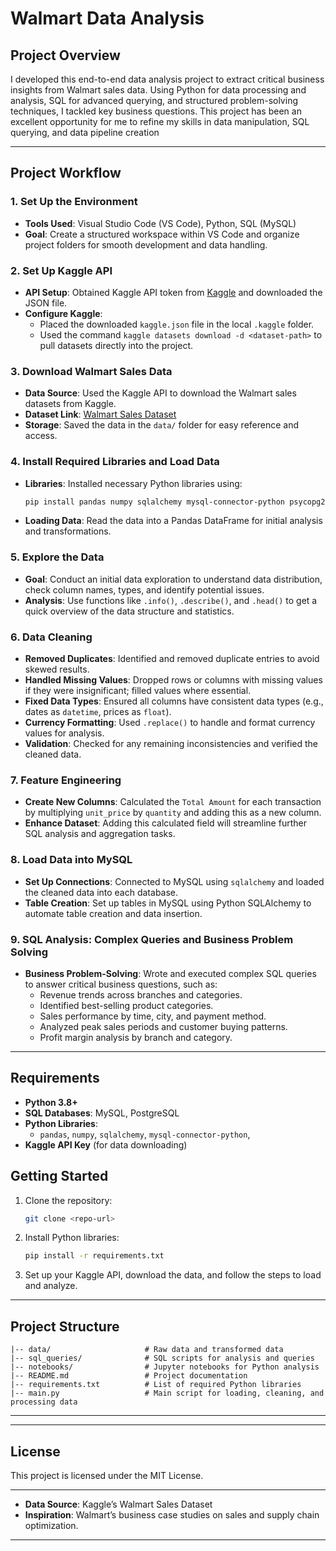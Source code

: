 # Walmart Data Analysis

## Project Overview

I developed this end-to-end data analysis project to extract critical business insights from Walmart sales data. Using Python for data processing and analysis, SQL for advanced querying, and structured problem-solving techniques, I tackled key business questions. This project has been an excellent opportunity for me to refine my skills in data manipulation, SQL querying, and data pipeline creation

---

## Project Workflow

### 1. Set Up the Environment
   - **Tools Used**: Visual Studio Code (VS Code), Python, SQL (MySQL)
   - **Goal**: Create a structured workspace within VS Code and organize project folders for smooth development and data handling.

### 2. Set Up Kaggle API
   - **API Setup**: Obtained Kaggle API token from [Kaggle](https://www.kaggle.com/) and downloaded the JSON file.
   - **Configure Kaggle**: 
      - Placed the downloaded `kaggle.json` file in the local `.kaggle` folder.
      - Used the command `kaggle datasets download -d <dataset-path>` to pull datasets directly into the project.

### 3. Download Walmart Sales Data
   - **Data Source**: Used the Kaggle API to download the Walmart sales datasets from Kaggle.
   - **Dataset Link**: [Walmart Sales Dataset](https://www.kaggle.com/najir0123/walmart-10k-sales-datasets)
   - **Storage**: Saved the data in the `data/` folder for easy reference and access.

### 4. Install Required Libraries and Load Data
   - **Libraries**: Installed necessary Python libraries using:
     ```bash
     pip install pandas numpy sqlalchemy mysql-connector-python psycopg2
     ```
   - **Loading Data**: Read the data into a Pandas DataFrame for initial analysis and transformations.

### 5. Explore the Data
   - **Goal**: Conduct an initial data exploration to understand data distribution, check column names, types, and identify potential issues.
   - **Analysis**: Use functions like `.info()`, `.describe()`, and `.head()` to get a quick overview of the data structure and statistics.

### 6. Data Cleaning
   - **Removed Duplicates**: Identified and removed duplicate entries to avoid skewed results.
   - **Handled Missing Values**: Dropped rows or columns with missing values if they were insignificant; filled values where essential.
   - **Fixed Data Types**: Ensured all columns have consistent data types (e.g., dates as `datetime`, prices as `float`).
   - **Currency Formatting**: Used `.replace()` to handle and format currency values for analysis.
   - **Validation**: Checked for any remaining inconsistencies and verified the cleaned data.

### 7. Feature Engineering
   - **Create New Columns**: Calculated the `Total Amount` for each transaction by multiplying `unit_price` by `quantity` and adding this as a new column.
   - **Enhance Dataset**: Adding this calculated field will streamline further SQL analysis and aggregation tasks.

### 8. Load Data into MySQL 
   - **Set Up Connections**: Connected to MySQL using `sqlalchemy` and loaded the cleaned data into each database.
   - **Table Creation**: Set up tables in MySQL using Python SQLAlchemy to automate table creation and data insertion.

### 9. SQL Analysis: Complex Queries and Business Problem Solving
   - **Business Problem-Solving**: Wrote and executed complex SQL queries to answer critical business questions, such as:
     - Revenue trends across branches and categories.
     - Identified best-selling product categories.
     - Sales performance by time, city, and payment method.
     - Analyzed peak sales periods and customer buying patterns.
     - Profit margin analysis by branch and category.

---

## Requirements

- **Python 3.8+**
- **SQL Databases**: MySQL, PostgreSQL
- **Python Libraries**:
  - `pandas`, `numpy`, `sqlalchemy`, `mysql-connector-python`, 
- **Kaggle API Key** (for data downloading)

## Getting Started

1. Clone the repository:
   ```bash
   git clone <repo-url>
   ```
2. Install Python libraries:
   ```bash
   pip install -r requirements.txt
   ```
3. Set up your Kaggle API, download the data, and follow the steps to load and analyze.

---

## Project Structure

```plaintext
|-- data/                     # Raw data and transformed data
|-- sql_queries/              # SQL scripts for analysis and queries
|-- notebooks/                # Jupyter notebooks for Python analysis
|-- README.md                 # Project documentation
|-- requirements.txt          # List of required Python libraries
|-- main.py                   # Main script for loading, cleaning, and processing data
```
---

---

## License

This project is licensed under the MIT License. 

---
- **Data Source**: Kaggle’s Walmart Sales Dataset
- **Inspiration**: Walmart’s business case studies on sales and supply chain optimization.

---
